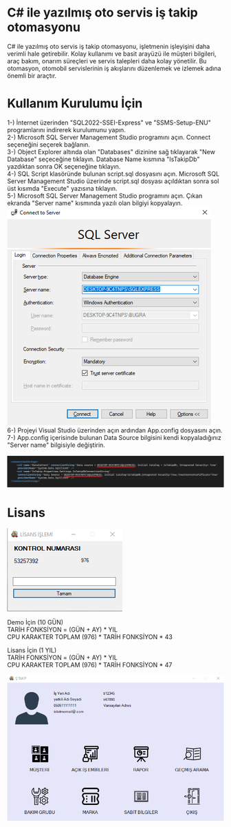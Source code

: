 # C# ile yazılmış oto servis iş takip otomasyonu

C# ile yazılmış oto servis iş takip otomasyonu, işletmenin işleyişini daha verimli hale getirebilir. Kolay kullanımı ve basit arayüzü ile  müşteri bilgileri, araç bakım, onarım süreçleri ve servis talepleri daha kolay yönetilir. Bu otomasyon, otomobil servislerinin iş akışlarını düzenlemek ve izlemek adına önemli bir araçtır. 

# Kullanım Kurulumu İçin
1-) İnternet üzerinden "SQL2022-SSEI-Express" ve "SSMS-Setup-ENU" programlarını indirerek kurulumunu yapın. <br>
2-) Microsoft SQL Server Management Studio programını açın. Connect seçeneğini seçerek bağlanın. <br>
3-) Object Explorer altında olan "Databases" dizinine sağ tıklayarak "New Database" seçeceğine tıklayın. Database Name kısmına "IsTakipDb" yazdıktan sonra OK seçeneğine tıklayın. <br>
4-) SQL Script klasöründe bulunan script.sql dosyasını açın. Microsoft SQL Server Management Studio üzerinde script.sql dosyası açıldıktan sonra sol üst kısımda "Execute" yazısına tıklayın. <br> 
5-) Microsoft SQL Server Management Studio programını açın. Çıkan ekranda "Server name" kısmında yazılı olan bilgiyi kopyalayın. <br>
![image alt](https://github.com/bgryapicioglu/Oto-servis-is-takip-otomasyonu/blob/main/Ss3.png?raw=true) <br>
6-) Projeyi Visual Studio üzerinden açın ardından App.config dosyasını açın. <br>
7-) App.config içerisinde bulunan Data Source bilgisini kendi kopyaladığınız "Server name" bilgisiyle değiştirin. <br> 
<br>
![image alt](https://github.com/bgryapicioglu/Oto-servis-is-takip-otomasyonu/blob/main/Ss4.png?raw=true) <br>






# Lisans 
![image alt](https://github.com/bgryapicioglu/Oto-servis-is-takip-otomasyonu/blob/main/Ss1.png?raw=true)

Demo İçin (10 GÜN) <br>
TARİH FONKSİYON = (GÜN + AY) * YIL <br>
CPU KARAKTER TOPLAM (976) *  TARİH FONKSİYON * 43

Lisans İçin (1 YIL) <br>
TARİH FONKSİYON = (GÜN + AY) * YIL <br>
CPU KARAKTER TOPLAM (976) * TARİH FONKSİYON * 47




![image alt](https://github.com/bgryapicioglu/Oto-servis-is-takip-otomasyonu/blob/main/Ss2.png?raw=true)

## 
